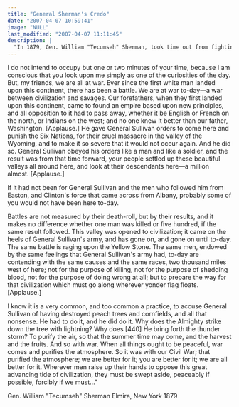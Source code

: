 ```yaml
---
title: "General Sherman's Credo"
date: "2007-04-07 10:59:41"
image: "NULL"
last_modified: "2007-04-07 11:11:45"
description: |
  "In 1879, Gen. William "Tecumseh" Sherman, took time out from fighting Indians out West to go East and address the Centennial of Gen. Sullivan's 1779 victory over the Iroquois."
---
```


I do not intend to occupy but one or two minutes of your time, because I am conscious that you look upon me simply as one of the curiosities of the day. But, my friends, we are all at war. Ever since the first white man landed upon this continent, there has been a battle. We are at war to-day—a war between civilization and savages. Our forefathers, when they first landed upon this continent, came to found an empire based upon new principles, and all opposition to it had to pass away, whether it be English or French on the north, or Indians on the west; and no one knew it better than our father, Washington. [Applause.] He gave General Sullivan orders to come here and punish the Six Nations, for their cruel massacre in the valley of the Wyoming, and to make it so severe that it would not occur again. And he did so. General Sullivan obeyed his orders like a man and like a soldier, and the result was from that time forward, your people settled up these beautiful valleys all around here, and look at their descendants here—a million almost. [Applause.]

If it had not been for General Sullivan and the men who followed him from Easton, and Clinton's force that came across from Albany, probably some of you would not have been here to-day.

Battles are not measured by their death-roll, but by their results, and it makes no difference whether one man was killed or five hundred, if the same result followed. This valley was opened to civilization; it came on the heels of General Sullivan's army, and has gone on, and gone on until to-day. The same battle is raging upon the Yellow Stone. The same men, endowed by the same feelings that General Sullivan's army had, to-day are contending with the same causes and the same races, two thousand miles west of here; not for the purpose of killing, not for the purpose of shedding blood, not for the purpose of doing wrong at all; but to prepare the way for that civilization which must go along wherever yonder flag floats. [Applause.]

I know it is a very common, and too common a practice, to accuse General Sullivan of having destroyed peach trees and cornfields, and all that nonsense. He had to do it, and he did do it. Why does the Almighty strike down the tree with lightning? Why does [440] He bring forth the thunder storm? To purify the air, so that the summer time may come, and the harvest and the fruits. And so with war. When all things ought to be peaceful, war comes and purifies the atmosphere. So it was with our Civil War; that purified the atmosphere; we are better for it; you are better for it; we are all better for it. Wherever men raise up their hands to oppose this great advancing tide of civilization, they must be swept aside, peaceably if possible, forcibly if we must..."

Gen. William "Tecumseh" Sherman
Elmira, New York
1879
